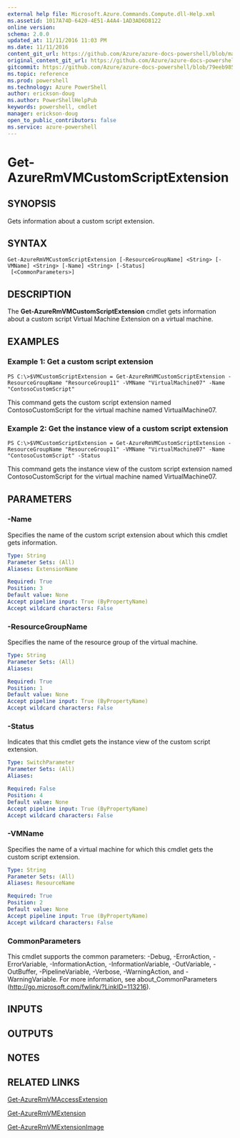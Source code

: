 ```yaml
---
external help file: Microsoft.Azure.Commands.Compute.dll-Help.xml
ms.assetid: 1017A74D-6420-4E51-A4A4-1AD3AD6D8122
online version: 
schema: 2.0.0
updated_at: 11/11/2016 11:03 PM
ms.date: 11/11/2016
content_git_url: https://github.com/Azure/azure-docs-powershell/blob/master/azureps-cmdlets-docs/ResourceManager/AzureRM.Compute/v2.3.0/Get-AzureRmVMCustomScriptExtension.md
original_content_git_url: https://github.com/Azure/azure-docs-powershell/blob/master/azureps-cmdlets-docs/ResourceManager/AzureRM.Compute/v2.3.0/Get-AzureRmVMCustomScriptExtension.md
gitcommit: https://github.com/Azure/azure-docs-powershell/blob/79eeb985ea480979357fb4695832a0c3d29a48bf/azureps-cmdlets-docs/ResourceManager/AzureRM.Compute/v2.3.0/Get-AzureRmVMCustomScriptExtension.md
ms.topic: reference
ms.prod: powershell
ms.technology: Azure PowerShell
author: erickson-doug
ms.author: PowerShellHelpPub
keywords: powershell, cmdlet
manager: erickson-doug
open_to_public_contributors: false
ms.service: azure-powershell
---
```


# Get-AzureRmVMCustomScriptExtension

## SYNOPSIS
Gets information about a custom script extension.

## SYNTAX

```
Get-AzureRmVMCustomScriptExtension [-ResourceGroupName] <String> [-VMName] <String> [-Name] <String> [-Status]
 [<CommonParameters>]
```

## DESCRIPTION
The **Get-AzureRmVMCustomScriptExtension** cmdlet gets information about a custom script Virtual Machine Extension on a virtual machine.

## EXAMPLES

### Example 1: Get a custom script extension
```
PS C:\>$VMCustomScriptExtension = Get-AzureRmVMCustomScriptExtension -ResourceGroupName "ResourceGroup11" -VMName "VirtualMachine07" -Name "ContosoCustomScript"
```

This command gets the custom script extension named ContosoCustomScript for the virtual machine named VirtualMachine07.

### Example 2: Get the instance view of a custom script extension
```
PS C:\>$VMCustomScriptExtension = Get-AzureRmVMCustomScriptExtension -ResourceGroupName "ResourceGroup11" -VMName "VirtualMachine07" -Name "ContosoCustomScript" -Status
```

This command gets the instance view of the custom script extension named ContosoCustomScript for the virtual machine named VirtualMachine07.

## PARAMETERS

### -Name
Specifies the name of the custom script extension about which this cmdlet gets information.

```yaml
Type: String
Parameter Sets: (All)
Aliases: ExtensionName

Required: True
Position: 3
Default value: None
Accept pipeline input: True (ByPropertyName)
Accept wildcard characters: False
```

### -ResourceGroupName
Specifies the name of the resource group of the virtual machine.

```yaml
Type: String
Parameter Sets: (All)
Aliases: 

Required: True
Position: 1
Default value: None
Accept pipeline input: True (ByPropertyName)
Accept wildcard characters: False
```

### -Status
Indicates that this cmdlet gets the instance view of the custom script extension.

```yaml
Type: SwitchParameter
Parameter Sets: (All)
Aliases: 

Required: False
Position: 4
Default value: None
Accept pipeline input: True (ByPropertyName)
Accept wildcard characters: False
```

### -VMName
Specifies the name of a virtual machine for which this cmdlet gets the custom script extension.

```yaml
Type: String
Parameter Sets: (All)
Aliases: ResourceName

Required: True
Position: 2
Default value: None
Accept pipeline input: True (ByPropertyName)
Accept wildcard characters: False
```

### CommonParameters
This cmdlet supports the common parameters: -Debug, -ErrorAction, -ErrorVariable, -InformationAction, -InformationVariable, -OutVariable, -OutBuffer, -PipelineVariable, -Verbose, -WarningAction, and -WarningVariable. For more information, see about_CommonParameters (http://go.microsoft.com/fwlink/?LinkID=113216).

## INPUTS

## OUTPUTS

## NOTES

## RELATED LINKS

[Get-AzureRmVMAccessExtension](xref:ResourceManager/AzureRM.Compute/v2.3.0/Get-AzureRmVMAccessExtension.md)

[Get-AzureRmVMExtension](xref:ResourceManager/AzureRM.Compute/v2.3.0/Get-AzureRmVMExtension.md)

[Get-AzureRmVMExtensionImage](xref:ResourceManager/AzureRM.Compute/v2.3.0/Get-AzureRmVMExtensionImage.md)


